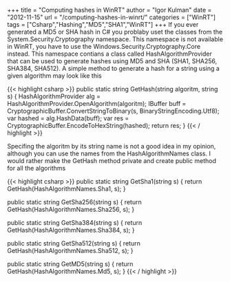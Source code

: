 +++
title = "Computing hashes in WinRT"
author = "Igor Kulman"
date = "2012-11-15"
url = "/computing-hashes-in-winrt/"
categories = ["WinRT"]
tags = ["Csharp","Hashing","MD5","SHA1","WinRT"]
+++
If you ever generated a MD5 or SHA hash in C# you problaby uset the classes from the System.Security.Cryptography namespace. This namespace is not available in WinRT, you have to use the Windows.Security.Cryptography.Core instead. This namespace contians a class called HashAlgorithmProvider that can be used to generate hashes using MD5 and SHA (SHA1, SHA256, SHA384, SHA512). A simple method to generate a hash for a string using a given algorithm may look like this

{{< highlight csharp >}}
public static string GetHash(string algoritm, string s)
{
    HashAlgorithmProvider alg = HashAlgorithmProvider.OpenAlgorithm(algoritm);
    IBuffer buff = CryptographicBuffer.ConvertStringToBinary(s, BinaryStringEncoding.Utf8);
    var hashed = alg.HashData(buff);
    var res = CryptographicBuffer.EncodeToHexString(hashed);
    return res;
}
{{< / highlight >}}

<!--more-->

Specifing the algoritm by its string name is not a good idea in my opinion, although you can use the names from the HashAlgorithmNames class. I would rather make the GetHash method private and create public method for all the algorithms

{{< highlight csharp >}}
public static string GetSha1(string s)
{
    return GetHash(HashAlgorithmNames.Sha1, s);
}

public static string GetSha256(string s)
{
    return GetHash(HashAlgorithmNames.Sha256, s);
}       

public static string GetSha384(string s)
{
    return GetHash(HashAlgorithmNames.Sha384, s);
}

public static string GetSha512(string s)
{
    return GetHash(HashAlgorithmNames.Sha512, s);
}

public static string GetMD5(string s)
{
    return GetHash(HashAlgorithmNames.Md5, s);
}
{{< / highlight >}}
